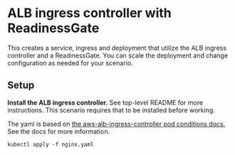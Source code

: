 # ALB ingress controller with ReadinessGate

This creates a service, ingress and deployment that utilize the ALB ingress controller and a ReadinessGate. You can scale the deployment and change configuration as needed for your scenario.

## Setup

**Install the ALB ingress controller.** See top-level README for more instructions. This scenario requires that to be installed before working.

The yaml is based on [the aws-alb-ingress-controller pod conditions docs.](https://kubernetes-sigs.github.io/aws-alb-ingress-controller/guide/ingress/pod-conditions/) See the docs for more information.

```
kubectl apply -f nginx.yaml
```
